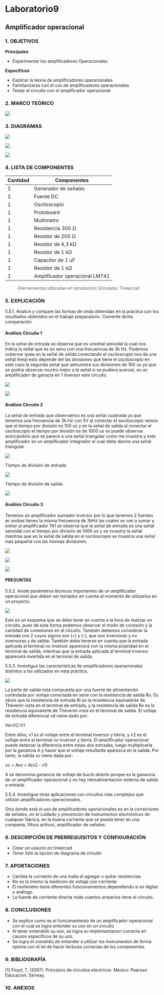 # Laboratorio9
## Amplificador operacional
### 1.	OBJETIVOS

**Principales**

 - Experimentar los amplificadores Operacionales

**Específicos**

- Explicar la teoria de amplificadores operacionales
- Familiarizarse con el uso de amplificadores operacionales
- Testar el circuito con el amplificador operacional

### 2.	MARCO TEÓRICO 

![](https://github.com/SanchezMaiAndresSebastian/Laboratorio9/blob/main/Fotos/1.png)

### 3.	DIAGRAMAS

![](https://github.com/SanchezMaiAndresSebastian/Laboratorio9/blob/main/Fotos/2.png)

![](https://github.com/SanchezMaiAndresSebastian/Laboratorio9/blob/main/Fotos/3.png)

![](https://github.com/SanchezMaiAndresSebastian/Laboratorio9/blob/main/Fotos/4.png)


### 4.	LISTA DE COMPONENTES

| Cantidad | Componentes | 
| -------- | ----------- |
| 2 | Generador de señales |
| 2 | Fuente DC |
| 1 | Osciloscopio | 
| 1 | Protoboard | 
| 1 | Multimetro |
| 1 | Resistencia 300 Ω | 
| 1 | Resistor de 200 Ω |
| 1 | Resistor de 4,3 kΩ | 
| 1 | Resistor de 1 kΩ | 
| 1 | Capacitor de 1 uF | 
| 1 | Resistor de 1 kΩ |
| 1 | Amplificador operacional LM741 | 
 

 
> (Herramientas utilizadas en simulación) 
> Simulador Tinkercad


### 5.	EXPLICACIÓN

5.5.1. Analice y compare las formas de onda obtenidas en la práctica con los resultados obtenidos
en el trabajo preparatorio. Comente dicha comparación.

#### Análisis Circuito 1

En la señal de entrada se observa que es unseñal senoidal la cual nos indica la señal que es un seno con una frecuencua de 3k Hz. Podemos ocbervar quee en la señal de salida conectando el osciloscopio nos da una señal lineal esto depende del las divisiones que tiene el osciloscopio en este caso la segunda señal que semuestra sus divisiones de 100 us ya que se podria observar mucho mejor a la señal si se pudiera acercar, es un amplificador de ganacia en 1 inversor este circuito. 

![](https://github.com/SanchezMaiAndresSebastian/Laboratorio9/blob/main/Fotos/5.png)

![](https://github.com/SanchezMaiAndresSebastian/Laboratorio9/blob/main/Fotos/6.png)

#### Análisis Circuito 2

La señal de entrada que observamos es una señal cuadrada ya que tenemos una frecuencia de 3k Hz con 5V al conectar el osciloscopio vemos que el tiempo por división es 100 us y en la señal de salida al conectar el osciloscopio el tiempo por división es de 1000 us se puede observar acercándolo que se parece a una señal triangular como me muestra   y este amplificador es un amplificador integrador el cual debe darme una señal triangular 

![](https://github.com/SanchezMaiAndresSebastian/Laboratorio9/blob/main/Fotos/7.png)

Tiempo de división de entrada

![](https://github.com/SanchezMaiAndresSebastian/Laboratorio9/blob/main/Fotos/8.png)

Tiempo de división de salida 

![](https://github.com/SanchezMaiAndresSebastian/Laboratorio9/blob/main/Fotos/9.png)

#### Análisis Circuito 3

Tenemos un amplificador sumador inversor por lo que tenemos 2 fuentes ac ambas tienes la misma frecuencia de 3kHz las cuales se van a sumar y entrar al amplificador 741 se observa que la señal de entrada es una señal senoidal con el tiempo por división de 1000 us y se muestra la señal mientras que en la señal de salida en el osciloscopio se muestra una señal mas pequeña con las mismas divisiones.

![](https://github.com/SanchezMaiAndresSebastian/Laboratorio9/blob/main/Fotos/10.png)

![](https://github.com/SanchezMaiAndresSebastian/Laboratorio9/blob/main/Fotos/11.png)

![](https://github.com/SanchezMaiAndresSebastian/Laboratorio9/blob/main/Fotos/12.png)

#### PREGUNTAS

5.5.2. Anote parámetros técnicos importantes de un amplificador operacional que deben ser
tomados en cuenta al momento de utilizarlos en un proyecto.

![](https://github.com/SanchezMaiAndresSebastian/Laboratorio9/blob/main/Fotos/13.png)

Este es un esquema que se debe tener en cuenta a la hora de realizar un circuito, pues de esta forma podemos observar el modo de conexión y la cantidad de conexiones en el circuito.
También debemos considerar la entrada con 2 cuyos signos son (+) y (-), que son inversoras y no inversoras y de salida.
También debe tenerse en cuenta que la entrada aplicada al terminal no inversor aparecerá con la misma polaridad en el terminal de salida, mientras que la entrada aplicada al terminal inversor aparecerá invertida en el terminal de salida.

5.5.3. Investigue las características de amplificadores operacionales distintos a los utilizados en
esta práctica.

![](https://github.com/SanchezMaiAndresSebastian/Laboratorio9/blob/main/Fotos/14.png)

La parte de salida está compuesta por una fuente de alimentación controlada por voltaje conectada en serie con la resistencia de salida Ro. Es obvio que la resistencia de entrada Ri es la resistencia equivalente de Thévenin vista en el terminal de entrada, y la resistencia de salida Ro es la resistencia equivalente de Thévenin vista en el terminal de salida. El voltaje de entrada diferencial vd viene dado por:

Vd=V2-V1

Entre ellos, v1 es el voltaje entre el terminal inversor y tierra, y v2 es el voltaje entre el terminal no inversor y tierra. El amplificador operacional puede detectar la diferencia entre estas dos entradas, luego multiplicarla por la ganancia A y hacer que el voltaje resultante aparezca en la salida. Por tanto, la salida vo viene dada por:

vo = Avo = A(v2 - v1)

A se denomina ganancia de voltaje de bucle abierto porque es la ganancia de un amplificador operacional y no hay retroalimentación externa de salida a entrada.

5.5.4. Investigue otras aplicaciones con circuitos más complejos que utilizan amplificadores
operacionales.

Otra donde está el uso de amplifcadores operacionales es en la correciones de señales, en el cuidado y prevención de instrumentos electrónicos de cualquier fabrica, en la buena corriente que se pueda tener en una compania, filtros activos, amplificador de señales.


### 6.	 DESCRIPCIÓN DE PRERREQUISITOS Y CONFIGURACIÓN

 
- Crear un usaurio en tinkercad
- Tener listo la opcion de diagrama de circuito
 
### 7.	APORTACIONES

 - Cambia la corriente de una malla al agregar o quitar resstencias
 - No es lo mismo la medición de voltaje con corriente 
 - El multímetro tiene diferentes funcionamientos dependiendo si es digital o análogo.
 - La fuente de corriente directa mide cuantos amperios tiene el circuito.
 
### 8.	CONCLUSIONES

 - Se explico como es el funcionamiento de un amplificador operacional con el cual se logra entender su uso en un circuito
 - Al tener entendido su uso, se logra su implementacion correcta en caosos especificos de su uso.
 - Se logra el cometdio de entender a utilizar los instrumentos de forma optima con el tal de hacer lecturas correctas de los componentes

### 9.	BIBLIOGRAFÍA

[1] Floyd, T. (2007). Principios de circuitos electricos. Mexico: Pearson Educacion. Serway,


### 10.	 ANEXOS


